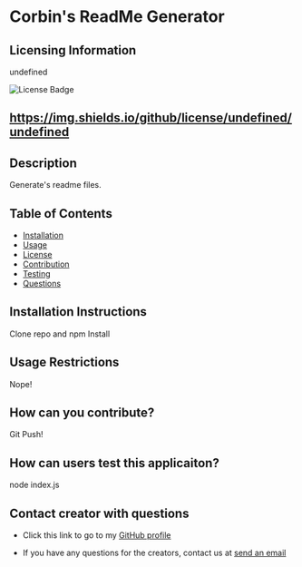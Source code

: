 # Corbin's ReadMe Generator

  
  ## Licensing Information
  
  undefined
  
  
  ![License Badge](https://img.shields.io/github/license/undefined/undefined)
  
  ## https://img.shields.io/github/license/undefined/undefined

  ## Description

  Generate's readme files.

  ## Table of Contents

  * [Installation](#installation)
  * [Usage](#usage)
  * [License](#license)
  * [Contribution](#contribution)
  * [Testing](#testing)
  * [Questions](#questions)

  ## Installation Instructions

  Clone repo and npm Install

  ## Usage Restrictions

  Nope!

  ## How can you contribute?

  Git Push!

  ## How can users test this applicaiton?

  node index.js

  ## Contact creator with questions

  * Click this link to go to my [GitHub profile](https;//github.com/Cutter25)

  * If you have any questions for the creators, contact us at [send an email](mailto:placeholderemail@email.com)



